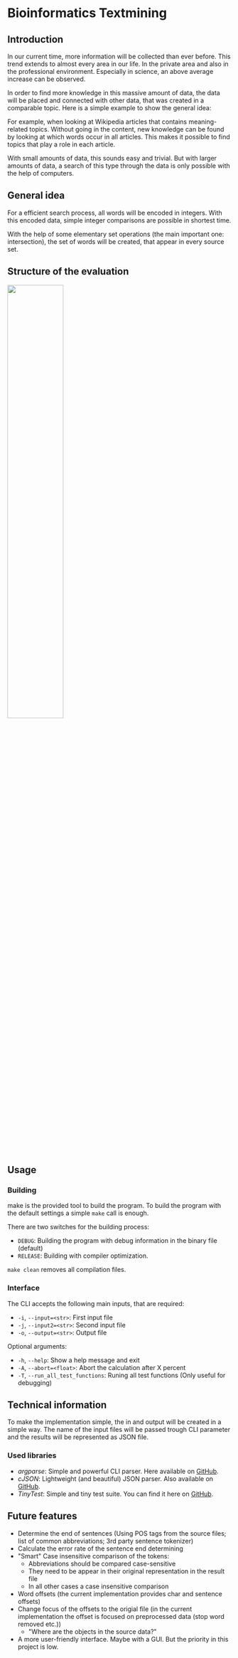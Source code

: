 # Bioinformatics Textmining

## Introduction

In our current time, more information will be collected than ever before. This trend extends to almost every area in our life. In the private area and also in the professional environment. Especially in science, an above average increase can be observed.

In order to find more knowledge in this massive amount of data, the data will be placed and connected with other data, that was created in a comparable topic. Here is a simple example to show the general idea:

For example, when looking at Wikipedia articles that contains meaning-related topics. Without going in the content, new knowledge can be found by looking at which words occur in all articles. This makes it possible to find topics that play a role in each article.

With small amounts of data, this sounds easy and trivial. But with larger amounts of data, a search of this type through the data is only possible with the help of computers.



## General idea

For a efficient search process, all words will be encoded in integers. With this encoded data, simple integer comparisons are possible in shortest time.

With the help of some elementary set operations (the main important one: intersection), the set of words will be created, that appear in every source set.



## Structure of the evaluation
<img src="https://github.com/goto-vulture/Bioinformatics_Textmining/blob/Misc/Written_elaboration/Structure_of_the_evaluation_process_EN.png" width="50%" height="50%">



## Usage

### Building

make is the provided tool to build the program. To build the program with the default settings a simple `make` call is enough.

There are two switches for the building process:
- `DEBUG`: Building the program with debug information in the binary file (default)
- `RELEASE`: Building with compiler optimization.

`make clean` removes all compilation files.

### Interface

The CLI accepts the following main inputs, that are required:
- `-i`, `--input=<str>`: First input file
- `-j`, `--input2=<str>`: Second input file
- `-o`, `--output=<str>`: Output file

Optional arguments:
- `-h`, `--help`: Show a help message and exit
- `-A`, `--abort=<float>`: Abort the calculation after X percent
- `-T`, `--run_all_test_functions`: Runing all test functions (Only useful for debugging)



## Technical information

To make the implementation simple, the in and output will be created in a simple way. The name of the input files will be passed trough CLI parameter and the results will be represented as JSON file.

### Used libraries

- *argparse*: Simple and powerful CLI parser. Here available on [GitHub](https://github.com/cofyc/argparse).
- *cJSON*: Lightweight (and beautiful) JSON parser. Also available on [GitHub](https://github.com/DaveGamble/cJSON).
- *TinyTest*: Simple and tiny test suite. You can find it here on [GitHub](https://github.com/joewalnes/tinytest).



## Future features

- Determine the end of sentences (Using POS tags from the source files; list of common abbreviations; 3rd party sentence tokenizer)
- Calculate the error rate of the sentence end determining
- "Smart" Case insensitive comparison of the tokens:
    - Abbreviations should be compared case-sensitive
    - They need to be appear in their original representation in the result file
    - In all other cases a case insensitive comparison
- Word offsets (the current implementation provides char and sentence offsets)
- Change focus of the offsets to the origial file (in the current implementation the offset is focused on preprocessed data (stop word removed etc.))
    - "Where are the objects in the source data?"
- A more user-friendly interface. Maybe with a GUI. But the priority in this project is low.
